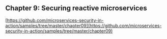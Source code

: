 ## Chapter 9: Securing reactive microservices

[https://github.com/microservices-security-in-action/samples/tree/master/chapter09](https://github.com/microservices-security-in-action/samples/tree/master/chapter09)
